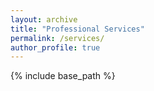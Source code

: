```yaml
---
layout: archive
title: "Professional Services"
permalink: /services/
author_profile: true
---
```


{% include base_path %}

<!-- * Ph.D in Civil Engineering, University of Central Florida, 2021
* M.S. in Smart Cities, University of Central Florida, 2020
* M.S. in Transportation Engineering, Tongji University, 2018
* B.S. in Logistics Engineering, Tongji University, 2015 -->
